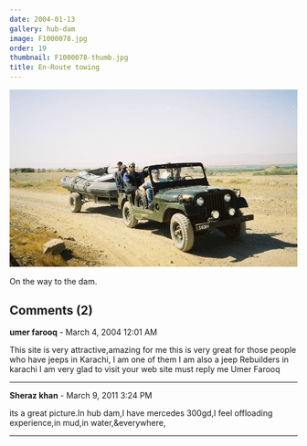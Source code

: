 ```yaml
---
date: 2004-01-13
gallery: hub-dam
image: F1000078.jpg
order: 19
thumbnail: F1000078-thumb.jpg
title: En-Route towing
---
```


![En-Route towing](./F1000078.jpg)

On the way to the dam.

<div id="comments">

## Comments (2)

**umer farooq** - March  4, 2004 12:01 AM

This site is very attractive,amazing for me
this is very great for those people who have
jeeps in Karachi, I am one of them
I am also a jeep Rebuilders in karachi
I am very glad to visit your web site
must reply me
Umer Farooq

---

**Sheraz khan** - March  9, 2011  3:24 PM

its a great picture.In hub dam,I have mercedes 300gd,I feel offloading experience,in mud,in water,&everywhere,

---

</div>